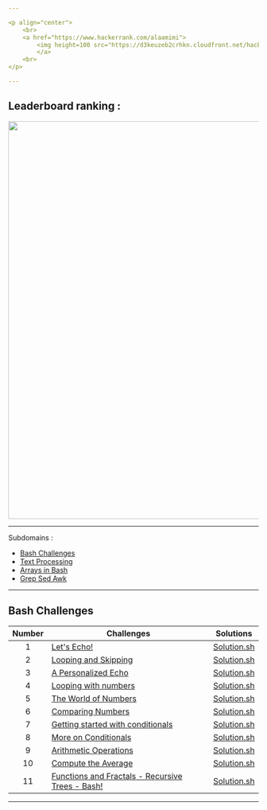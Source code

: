 ```yaml
---

<p align="center">  
	<br>
	<a href="https://www.hackerrank.com/alaamimi">
        <img height=100 src="https://d3keuzeb2crhkn.cloudfront.net/hackerrank/assets/styleguide/logo_wordmark-f5c5eb61ab0a154c3ed9eda24d0b9e31.svg"> 
    	</a>
	<br>
</p> 

---
```


## Leaderboard ranking :

</p>
<p align="center">
<img src="https://github.com/alaamimi/UnixShell-HackerRank-Assessements/blob/master/img/rank.JPG" width="800">
</p>

---

Subdomains :
 
* [Bash Challenges](https://www.hackerrank.com/domains/shell?filters%5Bsubdomains%5D%5B%5D=bash)
* [Text Processing](https://www.hackerrank.com/domains/shell?filters%5Bsubdomains%5D%5B%5D=textpro)
* [Arrays in Bash](https://www.hackerrank.com/domains/shell?filters%5Bsubdomains%5D%5B%5D=arrays-in-bash)
* [Grep Sed Awk](https://www.hackerrank.com/domains/shell?filters%5Bsubdomains%5D%5B%5D=grep-sed-awk)

---

## Bash Challenges

| Number | Challenges | Solutions |
|:------:|------------|:---------:|
| 1 |[Let's Echo!](https://www.hackerrank.com/challenges/bash-tutorials-lets-echo/problem) | [Solution.sh](Challenges/Bash/Let's%20Echo.sh)
| 2 |[Looping and Skipping](https://www.hackerrank.com/challenges/bash-tutorials---looping-and-skipping/problem) | [Solution.sh]()
| 3 |[A Personalized Echo](https://www.hackerrank.com/challenges/bash-tutorials---a-personalized-echo/problem) | [Solution.sh]()
| 4 |[Looping with numbers](https://www.hackerrank.com/challenges/bash-tutorials---looping-with-numbers/problem) |  [Solution.sh]()
| 5 |[The World of Numbers](https://www.hackerrank.com/challenges/bash-tutorials---the-world-of-numbers/problem) | [Solution.sh]()
| 6 |[Comparing Numbers](https://www.hackerrank.com/challenges/bash-tutorials---comparing-numbers/problem) | [Solution.sh]()
| 7 |[Getting started with conditionals](https://www.hackerrank.com/challenges/bash-tutorials---getting-started-with-conditionals/problem) | [Solution.sh]()
| 8 |[More on Conditionals](https://www.hackerrank.com/challenges/bash-tutorials---more-on-conditionals/problem) | [Solution.sh]()
| 9 |[Arithmetic Operations](https://www.hackerrank.com/challenges/bash-tutorials---arithmetic-operations/problem) | [Solution.sh]()
| 10|[Compute the Average](https://www.hackerrank.com/challenges/bash-tutorials---compute-the-average/problem) | [Solution.sh]()
| 11|[Functions and Fractals - Recursive Trees - Bash!](https://www.hackerrank.com/challenges/fractal-trees-all/problem) | [Solution.sh]()


---